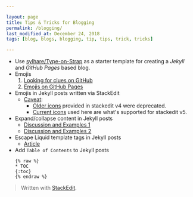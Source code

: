 ```yaml
---

layout: page
title: Tips & Tricks for Blogging
permalink: /blogging/
last_modified_at: December 24, 2018
tags: [blog, blogs, blogging, tip, tips, trick, tricks]

---
```


* Use [sylhare/Type-on-Strap](https://github.com/sylhare/Type-on-Strap#usage) as a starter template for creating a *Jekyll* and *GitHub Pages* based blog.
* Emojis
	1. [Looking for clues on GitHub](https://github.com/search?q=jemoji+file%3A_config.yml&type=Code)
	2. [Emojis on GitHub Pages](https://help.github.com/articles/emoji-on-github-pages/)
* Emojis in Jekyll posts written via StackEdit
	* [Caveat](https://github.com/benweet/stackedit/issues/1133): 
		* [Older icons](https://stackedit.io/res/libs/fontello/demo.html) provided in stackedit v4 were deprecated.
		* [Current icons](https://www.webpagefx.com/tools/emoji-cheat-sheet/) used here are what's supported for stackedit v5.
* Expand/collapse content in Jekyll posts
	* [Discussion and Examples 1](https://gist.github.com/ericclemmons/b146fe5da72ca1f706b2ef72a20ac39d#gistcomment-1817140)
	* [Discussion and Examples 2](https://github.com/gettalong/kramdown/issues/155#issuecomment-339793629)
* Escape Liquid template tags in Jekyll posts
	* [Article](https://sarathlal.com/escape-liquid-tag-in-jekyll-posts/)
* Add `Table of Contents` to Jekyll posts
	```
	{% raw %}
	* TOC
	{:toc}
	{% endraw %}
	```

> Written with [StackEdit](https://stackedit.io/).
<!--stackedit_data:
eyJoaXN0b3J5IjpbLTE1MDgyMjAwOTQsLTY3MzM5NDAzNiwxND
A0MTExNzE0XX0=
-->